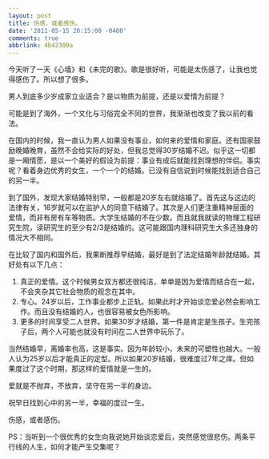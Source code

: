 ```yaml
---
layout: post
title: 伤感，或者感伤。
date: '2011-05-15 20:15:00 -0400'
comments: true
abbrlink: 4b42309a
---
```

今天听了一天《心墙》和《未完的歌》。歌是很好听，可能是太伤感了，让我也觉得感伤了。所以想了很多。

男人到底多少岁成家立业适合？是以物质为前提，还是以爱情为前提？

可能是到了海外，一个文化与习俗完全不同的世界，我渐渐也改变了我以前的看法。

在国内的时候，我一直认为男人如果没有事业，如何来的爱情和家庭。还有国家鼓励晚婚晚育，虽然不会给实际的好处，但我总觉得30岁结婚不迟。似乎这一切都是一厢情愿，是以一个美好的假设为前提：事业有成后就能找到理想的伴侣。事实呢？看着身边优秀的女生，一个一个的结婚。已没有自信说到时候能找到适合自己的另一半。

到了国外，发现大家结婚特别早，一般都是20岁左右就结婚了。首先这与这边的法律有关，16岁就可以在监护人的同意下结婚了。其次是人们更注重精神层面的爱情，而非有房有车等物质。大学生结婚的不在少数。而且就我就读的物理工程研究生院，读研究生的至少有2/3是结婚的。这可能跟国内理科研究生大多还独身的情况大不相同。

在比较了国内和国外后，我果断推荐早结婚，最好是到了法定结婚年龄就结婚。其好处有以下几点：

1. 真正的爱情。这个时候男女双方都还很纯洁，单单是因为爱情而结合在一起，不会夹杂其它社会物质的观念在其中。
2. 专心。24岁以后，工作事业都步上正轨。如果此时才开始谈恋爱必然会影响工作。而且没有结婚的人，也很容易被女色所影响。
3. 更多的时间享受二人世界。如果30岁才结婚，第一件是肯定是生孩子。生完孩子后，两个人可能也就没有时间在二人世界中玩乐了。

当然结婚早，离婚率也高，这是事实。因为年龄较小，未来的可塑性也越大。一般人认为25岁以后才能真正的定型。所以如果20岁结婚，很难度过7年之痒。但如果度过了这个时期，那这样的爱情就是一生的。

爱就是不抛弃，不放弃，坚守在另一半的身边。

祝早日找到心中的另一半，幸福的度过一生。

伤感，或者感伤。

PS：当听到一个很优秀的女生向我说她开始谈恋爱后，突然感觉很悲伤。两条平行线的人生，如何才能产生交集呢？
